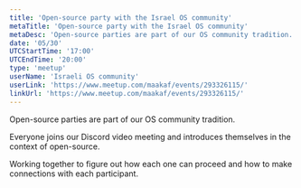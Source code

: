 ```yaml
---
title: 'Open-source party with the Israel OS community'
metaTitle: 'Open-source party with the Israel OS community'
metaDesc: 'Open-source parties are part of our OS community tradition. Everyone joins our Discord video meeting and introduces themselves in the context of open-source. Working together to figure out how each one can proceed and how to make connections with each participant.'
date: '05/30'
UTCStartTime: '17:00'
UTCEndTime: '20:00'
type: 'meetup'
userName: 'Israeli OS community'
userLink: 'https://www.meetup.com/maakaf/events/293326115/'
linkUrl: 'https://www.meetup.com/maakaf/events/293326115/'
---
```


Open-source parties are part of our OS community tradition.

Everyone joins our Discord video meeting and introduces themselves in the context of open-source.

Working together to figure out how each one can proceed and how to make connections with each participant.
